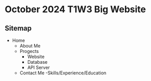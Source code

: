 # October 2024 T1W3 Big Website

## Sitemap

- Home
    - About Me
    - Progects
        - Website
        - Database
        - API Server
    - Contact Me
    -Skills/Experience/Education
